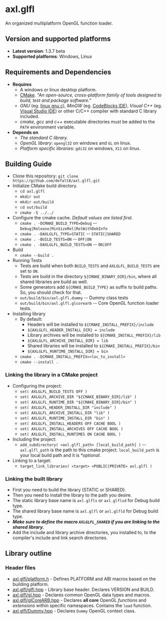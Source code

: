 # axl.glfl

An organized multiplatform OpenGL function loader.

## Version and supported platforms

- **Latest version**: 1.3.7 beta
- **Supported platforms**: Windows, Linux

## Requirements and Dependencies

- **Requires**
  - A windows or linux desktop platform.
  - [CMake]("https://cmake.org/download"). *"An open-source, cross-platform family of tools designed to build, test and package software."*
  - *GNU* (eg. [linux gnu c]("https://www.gnu.org/software/libc/")), *MinGW* (eg. [CodeBlocks IDE]("http://www.codeblocks.org/")), *Visual C++* (eg. [Visual Studio IDE]("https://visualstudio.microsoft.com/")) or other C/C++ compiler with standard C library included.
  - *cmake*, *gcc* and *c++* executable directories must be added to the `PATH` environment variable.
- **Depends on**
  - *The standard C library.*
  - *OpenGL library*: `opengl32` on windows and `GL` on linux.
  - *Platform specific libraries:* `gdi32` on windows, `X11` on linux.

## Building Guide

- Clone this repository: `git clone https://github.com/defalt8/axl.glfl.git`
- Initialize CMake build directory.
  - `cd axl.glfl`
  - `mkdir out`
  - `mkdir out/build`
  - `cd out/build`
  - `cmake -S ../../`
- Configure the cmake cache. *Default values are listed first.*
  - `cmake . -DCMAKE_BUILD_TYPE=Debug` -- `Debug|Release|MinSizeRel|RelWithDebInfo`
  - `cmake . -DAXLGLFL_TYPE=STATIC` -- `STATIC|SHARED`
  - `cmake . -BUILD_TESTS=ON` -- `OFF|ON`
  - `cmake . -DAXLGLFL_BUILD_TESTS=ON` -- `ON|OFF`
- Build
  - `cmake --build .`
- Running Tests
  - Tests are build when both `BUILD_TESTS` and `AXLGLFL_BUILD_TESTS` are set to `ON`.
  - Tests are build in the directory `${CMAKE_BINARY_DIR}/bin`, where all shared libraries are build as well.
  - Some generators add `${CMAKE_BUILD_TYPE}` as suffix to build paths. So, you should check for that.
  - `out/build/bin/axl.glfl.dummy` -- Dummy class tests
  - `out/build/bin/axl.glfl.glcorearb` -- Core OpenGL function loader tests.
- Installing library
  - By default:
    - Headers will be installed to `${CMAKE_INSTALL_PREFIX}/include`
    - `${AXLGLFL_HEADER_INSTALL_DIR} = include`
    - Library archives will be installed to `${CMAKE_INSTALL_PREFIX}/lib`
    - `${AXLGLFL_ARCHIVE_INSTALL_DIR} = lib`
    - Shared libraries will be installed to `${CMAKE_INSTALL_PREFIX}/bin`
    - `${AXLGLFL_RUNTIME_INSTALL_DIR} = bin`
  - `cmake . -DCMAKE_INSTALL_PREFIX=<loc_to_install>`
  - `cmake --install .`

### Linking the library in a CMake project

- Configuring the project:
  - `set( AXLGLFL_BUILD_TESTS OFF )`
  - `set( AXLGLFL_ARCHIVE_DIR "${CMAKE_BINARY_DIR}/lib" )`
  - `set( AXLGLFL_RUNTIME_DIR "${CMAKE_BINARY_DIR}/bin" )`
  - `set( AXLGLFL_HEADER_INSTALL_DIR "include" )`
  - `set( AXLGLFL_ARCHIVE_INSTALL_DIR "lib" )`
  - `set( AXLGLFL_RUNTIME_INSTALL_DIR "bin" )`
  - `set( AXLGLFL_INSTALL_HEADERS OFF CACHE BOOL )`
  - `set( AXLGLFL_INSTALL_ARCHIVES OFF CACHE BOOL )`
  - `set( AXLGLFL_INSTALL_RUNTIMES ON CACHE BOOL )`
- Including the project:
  - `add_subdirectory( <axl.glfl_path> [local_build_path] )` -- `axl.glfl_path` is the path to this cmake project. `local_build_path` is your local build path and it is *\*optional*.
- Linking to a target:
  - `target_link_libraries( <target> <PUBLIC|PRIVATE> axl.glfl )`

### Linking the built library

- First you need to build the library (STATIC or SHARED).
- Then you need to install the library to the path you desire.
- The static library base name is `axl.glfls` or `axl.glflsd` for Debug build type.
- The shared library base name is `axl.glfl` or `axl.glfld` for Debug build type.
- ***Make sure to define the macro `AXLGLFL_SHARED` if you are linking to the shared library.***
- Add the include and library archive directories, you installed to, to the compiler's include and link search directories.

## Library outline

### Header files

- [axl.glfl/platform.h]("include/axl.glfl/platform.h") - Defines PLATFORM and ABI macros based on the building platform.
- [axl.glfl/glfl.hpp]("include/axl.glfl/glfl.hpp") - Library base header. Declares VERSION and BUILD.
- [axl.glfl/gl.hpp]("include/axl.glfl/gl.hpp") - Declares common OpenGL data types and macros.
- [axl.glfl/glCoreARB.hpp]("include/axl.glfl/glCoreARB.hpp") - Declares **all core** OpenGL *functions* and *extensions* within specific namespaces. Contains the `load` function.
- [axl.glfl/Dummy.hpp]("include/axl.glfl/Dummy.hpp") - Declares `Dummy` OpenGL context class.
